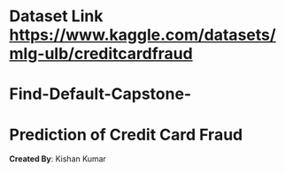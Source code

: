 # Dataset Link https://www.kaggle.com/datasets/mlg-ulb/creditcardfraud




# Find-Default-Capstone-

# Prediction of Credit Card Fraud

**Created By**: Kishan Kumar  



